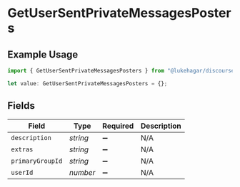 # GetUserSentPrivateMessagesPosters

## Example Usage

```typescript
import { GetUserSentPrivateMessagesPosters } from "@lukehagar/discoursejs/sdk/models/operations";

let value: GetUserSentPrivateMessagesPosters = {};
```

## Fields

| Field              | Type               | Required           | Description        |
| ------------------ | ------------------ | ------------------ | ------------------ |
| `description`      | *string*           | :heavy_minus_sign: | N/A                |
| `extras`           | *string*           | :heavy_minus_sign: | N/A                |
| `primaryGroupId`   | *string*           | :heavy_minus_sign: | N/A                |
| `userId`           | *number*           | :heavy_minus_sign: | N/A                |
